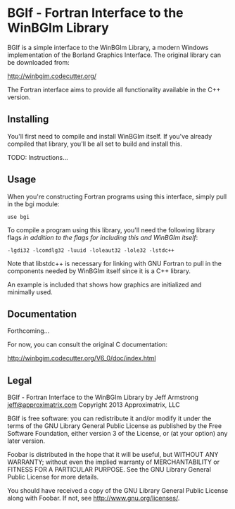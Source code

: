 BGIf - Fortran Interface to the WinBGIm Library
===============================================

BGIf is a simple interface to the WinBGIm Library, a modern Windows
implementation of the Borland Graphics Interface.  The original library
can be downloaded from:

http://winbgim.codecutter.org/

The Fortran interface aims to provide all functionality available in 
the C++ version.

Installing
----------

You'll first need to compile and install WinBGIm itself.  If you've
already compiled that library, you'll be all set to build and install
this.

TODO: Instructions...

Usage
-----

When you're constructing Fortran programs using this interface, simply
pull in the bgi module:

    use bgi

To compile a program using this library, you'll need the following
library flags *in addition to the flags for including this and WinBGIm
itself*:

    -lgdi32 -lcomdlg32 -luuid -loleaut32 -lole32 -lstdc++
    
Note that libstdc++ is necessary for linking with GNU Fortran to pull
in the components needed by WinBGIm itself since it is a C++ library.

An example is included that shows how graphics are initialized and
minimally used.

Documentation
-------------

Forthcoming...

For now, you can consult the original C documentation:

http://winbgim.codecutter.org/V6_0/doc/index.html

Legal
-----

BGIf - Fortran Interface to the WinBGIm Library
by Jeff Armstrong <jeff@approximatrix.com>
Copyright 2013 Approximatrix, LLC 

BGIf is free software: you can redistribute it and/or modify
it under the terms of the GNU Library General Public License as 
published by the Free Software Foundation, either version 3 of 
the License, or (at your option) any later version.

Foobar is distributed in the hope that it will be useful,
but WITHOUT ANY WARRANTY; without even the implied warranty of
MERCHANTABILITY or FITNESS FOR A PARTICULAR PURPOSE.  See the
GNU Library General Public License for more details.

You should have received a copy of the GNU Library General 
Public License along with Foobar.  If not, see 
<http://www.gnu.org/licenses/>.
